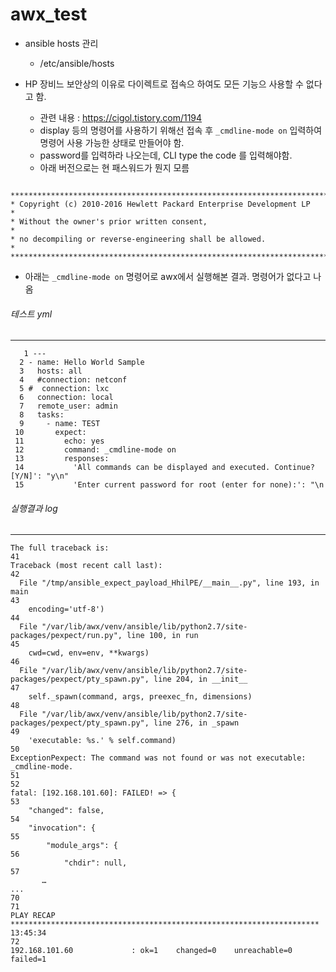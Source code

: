 # awx_test


* ansible hosts 관리  
  * /etc/ansible/hosts



* HP 장비느 보안상의 이유로 다이렉트로 접속으 하여도 모든 기능으 사용할 수 없다고 함.
  * 관련 내용 : https://cigol.tistory.com/1194
  * display 등의 명령어를 사용하기 위해선 접속 후 `_cmdline-mode on` 입력하여 명령어 사용 가능한 상태로 만들어야 함.
   * password를 입력하라 나오는데, CLI type the code 를 입력해야함.
   * 아래 버전으로는 현 패스워드가 뭔지 모름 
 ``` 
  ******************************************************************************
* Copyright (c) 2010-2016 Hewlett Packard Enterprise Development LP          *
* Without the owner's prior written consent,                                 *
* no decompiling or reverse-engineering shall be allowed.                    *
*****************************************************************************
```

* 아래는 `_cmdline-mode on` 명령어로 awx에서 실행해본 결과. 명령어가 없다고 나옴

###### 테스트 yml  
------
```  
   1 ---
  2 - name: Hello World Sample
  3   hosts: all
  4   #connection: netconf
  5 #  connection: lxc
  6   connection: local
  7   remote_user: admin
  8   tasks:
  9     - name: TEST
 10       expect:
 11         echo: yes
 12         command: _cmdline-mode on
 13         responses:
 14           'All commands can be displayed and executed. Continue? [Y/N]': "y\n"
 15           'Enter current password for root (enter for none):': "\n
```

###### 실행결과 log
---
```   
The full traceback is:
41
Traceback (most recent call last):
42
  File "/tmp/ansible_expect_payload_HhilPE/__main__.py", line 193, in main
43
    encoding='utf-8')
44
  File "/var/lib/awx/venv/ansible/lib/python2.7/site-packages/pexpect/run.py", line 100, in run
45
    cwd=cwd, env=env, **kwargs)
46
  File "/var/lib/awx/venv/ansible/lib/python2.7/site-packages/pexpect/pty_spawn.py", line 204, in __init__
47
    self._spawn(command, args, preexec_fn, dimensions)
48
  File "/var/lib/awx/venv/ansible/lib/python2.7/site-packages/pexpect/pty_spawn.py", line 276, in _spawn
49
    'executable: %s.' % self.command)
50
ExceptionPexpect: The command was not found or was not executable: _cmdline-mode.
51
52
fatal: [192.168.101.60]: FAILED! => {
53
    "changed": false, 
54
    "invocation": {
55
        "module_args": {
56
            "chdir": null, 
57
       …
...
70
71
PLAY RECAP *********************************************************************
13:45:34
72
192.168.101.60             : ok=1    changed=0    unreachable=0    failed=1   
```   
